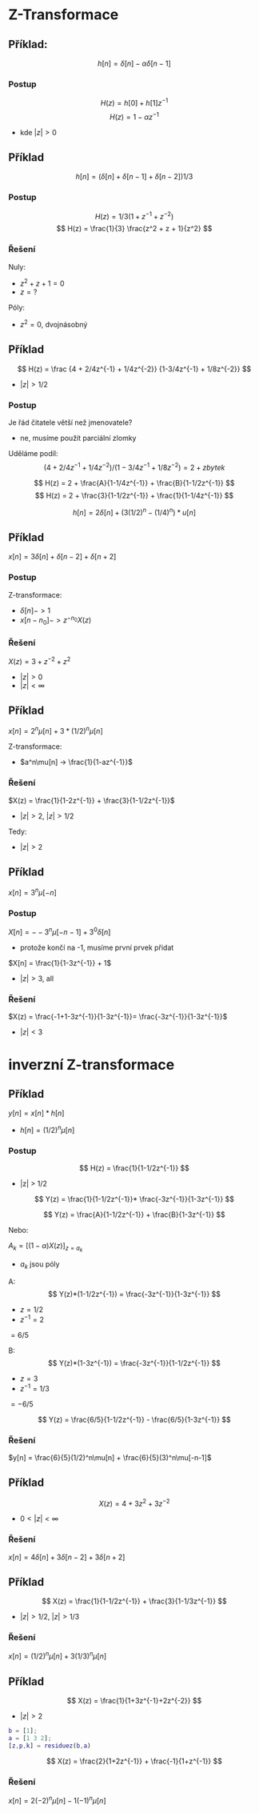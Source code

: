 # Z-Transformace

## Příklad:
$$
h[n] = \delta[n] - \alpha\delta[n-1]
$$
### Postup
$$
H(z) = h[0] + h[1]z^{-1}
$$
$$
H(z) = 1 - \alpha z^{-1}
$$
- kde $|z| > 0$ 

## Příklad
$$
h[n] = (\delta[n] + \delta[n-1] + \delta[n-2]) 1/3
$$

### Postup
$$
H(z) = 1/3(1 + z^{-1} + z^{-2})
$$
$$
H(z) = \frac{1}{3} \frac{z^2 + z + 1}{z^2}
$$
### Řešení 
Nuly:
- $z^2 + z + 1 = 0$
- $z = ?$

Póly: 
- $z^2 = 0$, dvojnásobný

## Příklad
$$
H(z) = \frac
    {4 + 2/4z^{-1} + 1/4z^{-2}}
    {1-3/4z^{-1} + 1/8z^{-2}}
$$
- $|z| > 1/2$

### Postup
Je řád čitatele větší než jmenovatele?
- ne, musíme použít parciální zlomky

Uděláme podíl:
$$
\left(4 + 2/4z^{-1} + 1/4z^{-2}\right)/
\left(1-3/4z^{-1} + 1/8z^{-2}\right)
= 2 + zbytek
$$

$$
H(z) = 2 + \frac{A}{1-1/4z^{-1}} + \frac{B}{1-1/2z^{-1}}
$$
$$
H(z) = 2 + \frac{3}{1-1/2z^{-1}} + \frac{1}{1-1/4z^{-1}}
$$

$$
h[n] = 2\delta[n] + \left(3(1/2)^n - (1/4)^n\right)*u[n]
$$ 

## Příklad

$x[n] = 3\delta[n] + \delta[n-2] + \delta[n+2]$

### Postup
Z-transformace:
- $\delta[n] -> 1$
- $x[n-n_0] -> z^{-n_0}X(z)$

### Řešení
$X(z) = 3 + z^{-2} + z^{2}$
- $|z| > 0$
- $|z| < \infty$

## Příklad
$x[n] = 2^n \mu[n] + 3*(1/2)^n \mu[n]$

Z-transformace:
- $a^n\mu[n] -> \frac{1}{1-az^{-1}}$

### Řešení
$X(z) = \frac{1}{1-2z^{-1}} + \frac{3}{1-1/2z^{-1}}$
- $|z| > 2$, $|z| > 1/2$

Tedy:
- $|z| > 2$

## Příklad
$x[n] = 3^n \mu[-n]$

### Postup
$X[n] = --3^n \mu[-n-1] + 3^0\delta[n]$
- protože končí na -1, musíme první prvek přidat

$X[n] = \frac{1}{1-3z^{-1}} + 1$
- $|z| > 3$, all
### Řešení
$X(z) = \frac{-1+1-3z^{-1}}{1-3z^{-1}}= \frac{-3z^{-1}}{1-3z^{-1}}$
- $|z| < 3$

# inverzní Z-transformace
## Příklad
$y[n] = x[n] * h[n]$
- $h[n] = (1/2)^n \mu[n]$

### Postup
$$
H(z) = \frac{1}{1-1/2z^{-1}}
$$
- |z| > 1/2
  
$$
Y(z) = \frac{1}{1-1/2z^{-1}}* \frac{-3z^{-1}}{1-3z^{-1}}
$$

$$
Y(z) = \frac{A}{1-1/2z^{-1}} + \frac{B}{1-3z^{-1}}
$$

Nebo:

$A_k = [(1-\alpha)X(z)]_{z=a_k}$
- $a_k$ jsou póly

A:
$$
Y(z)*(1-1/2z^{-1}) = \frac{-3z^{-1}}{1-3z^{-1}}
$$
- $z = 1/2$
- $z^{-1} = 2$
  
$=6/5$

B:
$$
Y(z)*(1-3z^{-1}) = \frac{-3z^{-1}}{1-1/2z^{-1}}
$$
- $z = 3$
- $z^{-1} = 1/3$

$= -6/5$

$$
Y(z) = \frac{6/5}{1-1/2z^{-1}} - \frac{6/5}{1-3z^{-1}}
$$

### Řešení
$y[n] = \frac{6}{5}(1/2)^n\mu[n] + \frac{6}{5}(3)^n\mu[-n-1]$

## Příklad
$$
X(z) = 4+3z^{2}+3z^{-2}
$$
- $0< |z| < \infty$
### Řešení
$x[n] = 4\delta[n] + 3\delta[n-2] + 3\delta[n+2]$

## Příklad
$$
X(z) = \frac{1}{1-1/2z^{-1}} + \frac{3}{1-1/3z^{-1}}
$$
- $|z| > 1/2$, $|z| > 1/3$

### Řešení
$x[n] = (1/2)^n\mu[n] + 3(1/3)^n\mu[n]$

## Příklad
$$
X(z) = \frac{1}{1+3z^{-1}+2z^{-2}}
$$
- $|z| > 2$

```matlab
b = [1];
a = [1 3 2];
[z,p,k] = residuez(b,a)
```
$$
X(z) = \frac{2}{1+2z^{-1}} + \frac{-1}{1+z^{-1}}
$$

### Řešení
$x[n] = 2(-2)^n\mu[n] - 1(-1)^n\mu[n]$